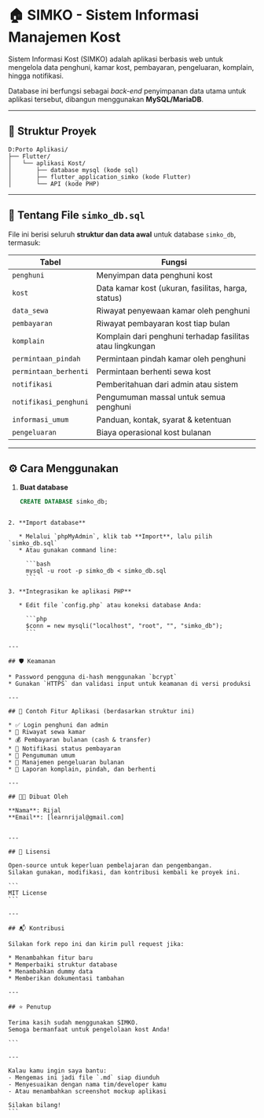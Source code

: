 # 🏠 SIMKO - Sistem Informasi Manajemen Kost

Sistem Informasi Kost (SIMKO) adalah aplikasi berbasis web untuk mengelola data penghuni, kamar kost, pembayaran, pengeluaran, komplain, hingga notifikasi.

Database ini berfungsi sebagai _back-end_ penyimpanan data utama untuk aplikasi tersebut, dibangun menggunakan **MySQL/MariaDB**.

---

## 📂 Struktur Proyek

```
D:Porto Aplikasi/
├── Flutter/
│   └── aplikasi Kost/
│       ├── database mysql (kode sql)
│       ├── flutter_application_simko (kode Flutter)
│       └── API (kode PHP)

````

---

## 🧾 Tentang File `simko_db.sql`

File ini berisi seluruh **struktur dan data awal** untuk database `simko_db`, termasuk:

| Tabel                 | Fungsi                                                                 |
|----------------------|------------------------------------------------------------------------|
| `penghuni`           | Menyimpan data penghuni kost                                            |
| `kost`               | Data kamar kost (ukuran, fasilitas, harga, status)                      |
| `data_sewa`          | Riwayat penyewaan kamar oleh penghuni                                   |
| `pembayaran`         | Riwayat pembayaran kost tiap bulan                                      |
| `komplain`           | Komplain dari penghuni terhadap fasilitas atau lingkungan               |
| `permintaan_pindah`  | Permintaan pindah kamar oleh penghuni                                   |
| `permintaan_berhenti`| Permintaan berhenti sewa kost                                           |
| `notifikasi`         | Pemberitahuan dari admin atau sistem                                    |
| `notifikasi_penghuni`| Pengumuman massal untuk semua penghuni                                  |
| `informasi_umum`     | Panduan, kontak, syarat & ketentuan                                     |
| `pengeluaran`        | Biaya operasional kost bulanan                                          |

---

## ⚙️ Cara Menggunakan

1. **Buat database**
   ```sql
   CREATE DATABASE simko_db;
````

2. **Import database**

   * Melalui `phpMyAdmin`, klik tab **Import**, lalu pilih `simko_db.sql`
   * Atau gunakan command line:

     ```bash
     mysql -u root -p simko_db < simko_db.sql
     ```

3. **Integrasikan ke aplikasi PHP**

   * Edit file `config.php` atau koneksi database Anda:

     ```php
     $conn = new mysqli("localhost", "root", "", "simko_db");
     ```

---

## 🛡️ Keamanan

* Password pengguna di-hash menggunakan `bcrypt`
* Gunakan `HTTPS` dan validasi input untuk keamanan di versi produksi

---

## 📸 Contoh Fitur Aplikasi (berdasarkan struktur ini)

* ✅ Login penghuni dan admin
* 📅 Riwayat sewa kamar
* 💰 Pembayaran bulanan (cash & transfer)
* 🔔 Notifikasi status pembayaran
* 📢 Pengumuman umum
* 🧾 Manajemen pengeluaran bulanan
* 📝 Laporan komplain, pindah, dan berhenti

---

## 👨‍💻 Dibuat Oleh

**Nama**: Rijal
**Email**: [learnrijal@gmail.com]


---

## 🤝 Lisensi

Open-source untuk keperluan pembelajaran dan pengembangan.
Silakan gunakan, modifikasi, dan kontribusi kembali ke proyek ini.

```
MIT License
```

---

## 📬 Kontribusi

Silakan fork repo ini dan kirim pull request jika:

* Menambahkan fitur baru
* Memperbaiki struktur database
* Menambahkan dummy data
* Memberikan dokumentasi tambahan

---

## ⭐ Penutup

Terima kasih sudah menggunakan SIMKO.
Semoga bermanfaat untuk pengelolaan kost Anda!

```

---

Kalau kamu ingin saya bantu:
- Mengemas ini jadi file `.md` siap diunduh
- Menyesuaikan dengan nama tim/developer kamu
- Atau menambahkan screenshot mockup aplikasi

Silakan bilang!
```
